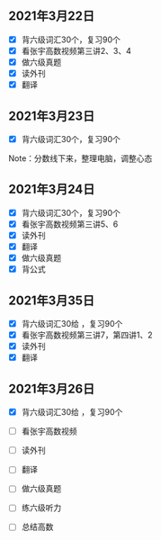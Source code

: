 ## 2021年3月22日

- [x] 背六级词汇30个，复习90个
- [x] 看张宇高数视频第三讲2、3、4
- [x] 做六级真题
- [x] 读外刊
- [x] 翻译

## 2021年3月23日

- [x] 背六级词汇30个，复习90个

Note：分数线下来，整理电脑，调整心态

## 2021年3月24日

- [x] 背六级词汇30个，复习90个
- [x] 看张宇高数视频第三讲5、6
- [x] 读外刊
- [x] 翻译
- [x] 做六级真题
- [x] 背公式

## 2021年3月35日

- [x] 背六级词汇30给 ，复习90个
- [x] 看张宇高数视频第三讲7，第四讲1、2
- [x] 读外刊
- [x] 翻译

## 2021年3月26日

- [x] 背六级词汇30给 ，复习90个

- [ ] 看张宇高数视频

- [ ] 读外刊

- [ ] 翻译

- [ ] 做六级真题

- [ ] 练六级听力

- [ ] 总结高数

  